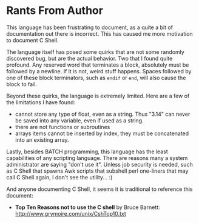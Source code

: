 

# Rants From Author

This language has been frustrating to document, as a quite a bit of documentation out there is incorrect.  This has caused me more motivation to document C Shell.  

The language itself has posed some quirks that are not some randomly discovered bug, but are the actual behavior.  Two that I found quite profound.  Any reserved word that terminates a block, absolutely must be followed by a newline.  If it is not, weird stuff happens.  Spaces followed by one of these block terminators, such as ```endif``` or ```end```, will also cause the block to fail.

Beyond these quirks, the language is extremely limited.  Here are a few of the limitations I have found:

  * cannot store any type of float, even as a string.  Thus "3.14" can never be saved into any variable, even if used as a string.
  * there are not functions or subroutines
  * arrays items cannot be inserted by index, they must be concatenated into an existing array.

Lastly, besides BATCH programming, this language has the least capabilities of any scripting language.  There are reasons many a system administrator are saying "don't use it". Unless job security is needed, such as C Shell that spawns Awk scripts that subshell perl one-liners that may call C Shell again, I don't see the utility... :)

And anyone documenting C Shell, it seems it is traditional to reference this document:

  * **Top Ten Reasons not to use the C shell** by Bruce Barnett: http://www.grymoire.com/unix/CshTop10.txt
